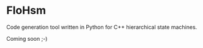 # FloHsm
Code generation tool written in Python for C++ hierarchical state machines.

Coming soon ;-)

